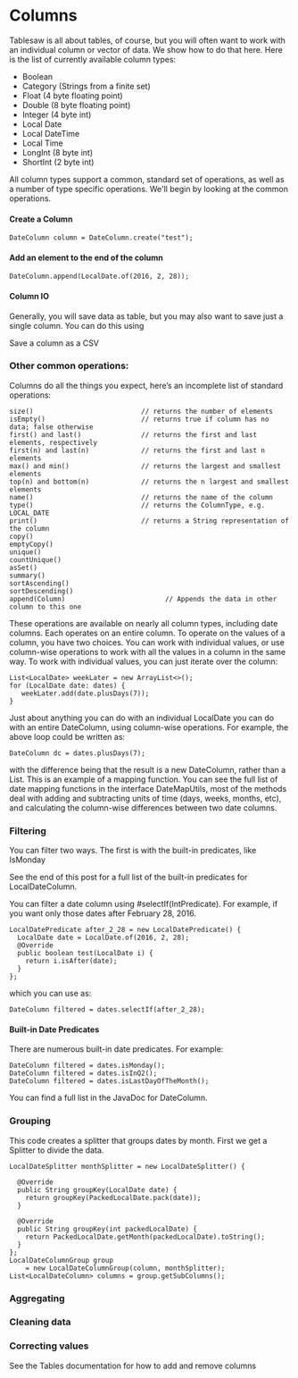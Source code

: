 Columns
=======

Tablesaw is all about tables, of course, but you will often want to work with an individual column or vector of data. We show how to do that here. Here is the list of currently available column types:

* Boolean
* Category (Strings from a finite set)
* Float (4 byte floating point)
* Double (8 byte floating point)
* Integer (4 byte int)
* Local Date
* Local DateTime
* Local Time
* LongInt (8 byte int)
* ShortInt (2 byte int)

All column types support a common, standard set of operations, as well as a number of type specific operations. 
We'll begin by looking at the common operations. 

#### Create a Column

    DateColumn column = DateColumn.create("test");

#### Add an element to the end of the column

    DateColumn.append(LocalDate.of(2016, 2, 28));

#### Column IO

Generally, you will save data as table, but you may also want to save just a single column. You can do this using

Save a column as a CSV

### Other common operations:

Columns do all the things you expect, here’s an incomplete list of standard operations:

    size()                           // returns the number of elements
    isEmpty()                        // returns true if column has no data; false otherwise
    first() and last()               // returns the first and last elements, respectively
    first(n) and last(n)             // returns the first and last n elements
    max() and min()                  // returns the largest and smallest elements
    top(n) and bottom(n)             // returns the n largest and smallest elements
    name()                           // returns the name of the column
    type()                           // returns the ColumnType, e.g. LOCAL_DATE
    print()                          // returns a String representation of the column
    copy()
    emptyCopy()
    unique()
    countUnique()
    asSet()
    summary()
    sortAscending()
    sortDescending()
    append(Column)                         // Appends the data in other column to this one

These operations are available on nearly all column types, including date columns. Each operates on an entire column. To operate on the values of a column, you have two choices. You can work with individual values, or use column-wise operations to work with all the values in a column in the same way. To work with individual values, you can just iterate over the column:

    List<LocalDate> weekLater = new ArrayList<>();
    for (LocalDate date: dates) {
       weekLater.add(date.plusDays(7));
    }

Just about anything you can do with an individual LocalDate you can do with an entire DateColumn, using column-wise operations. For example, the above loop could be written as:

    DateColumn dc = dates.plusDays(7);

with the difference being that the result is a new DateColumn, rather than a List. This is an example of a mapping function. You can see the full list of date mapping functions in the interface DateMapUtils, most of the methods deal with adding and subtracting units of time (days, weeks, months, etc), and calculating the column-wise differences between two date columns.

### Filtering

You can filter two ways. The first is with the built-in predicates, like IsMonday

See the end of this post for a full list of the built-in predicates for LocalDateColumn.

You can filter a date column using #selectIf(IntPredicate).  For example, if you want only those dates after February 28, 2016.

    LocalDatePredicate after_2_28 = new LocalDatePredicate() {
      LocalDate date = LocalDate.of(2016, 2, 28);
      @Override
      public boolean test(LocalDate i) {
        return i.isAfter(date);
      }
    };
    
which you can use as:

    DateColumn filtered = dates.selectIf(after_2_28);

#### Built-in Date Predicates

There are numerous built-in date predicates. For example:

    DateColumn filtered = dates.isMonday();
    DateColumn filtered = dates.isInQ2();
    DateColumn filtered = dates.isLastDayOfTheMonth();
    
You can find a full list in the JavaDoc for DateColumn.

### Grouping

This code creates a splitter that groups dates by month. First we get a Splitter to divide the data.

    LocalDateSplitter monthSplitter = new LocalDateSplitter() {
    
      @Override
      public String groupKey(LocalDate date) {
        return groupKey(PackedLocalDate.pack(date));
      }
    
      @Override
      public String groupKey(int packedLocalDate) {
        return PackedLocalDate.getMonth(packedLocalDate).toString();
      }
    };
    LocalDateColumnGroup group 
        = new LocalDateColumnGroup(column, monthSplitter);
    List<LocalDateColumn> columns = group.getSubColumns();

### Aggregating

### Cleaning data

### Correcting values


See the Tables documentation for how to add and remove columns

 